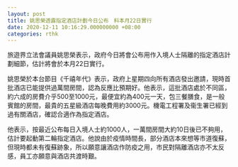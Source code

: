 ```yaml
---
layout: post
title: 姚思榮透露指定酒店計劃今日公布　料本月22日實行
date: 2020-12-11 10:16:29.000000000 +08:00
categories: rthk
---
```


旅遊界立法會議員姚思榮表示，政府今日將會公布用作入境人士隔離的指定酒店計劃細節，估計將會於本月22日實行。

姚思榮於本台節目《千禧年代》表示，政府上星期四向所有酒店發出邀請，現時首批酒店已能提供過萬間房間，認為反應比預期好。他表示，這批酒店處於不同區，約六成的房費介乎500至1000元，最便宜約為400元一天，包三餐膳食，是一般賓館的房間，最貴的五星級酒店每晚費用約3000元。機電工程署及衞生署已經到過有關酒店，確認合適作為指定酒店。

他表示，按最近公布每日入境人士約1000人，一萬間房間大約10日後已不夠用，估計要起動第二輪指定酒店。他說由於疫情時間長，部分酒店本來想等巿道復蘇，但現時都未有復蘇跡象，所以願意讓酒店作防疫之用，巿民對隔離酒店亦不太反感，員工亦願意與酒店共渡時艱。
